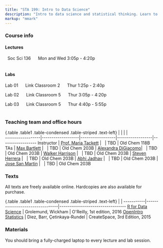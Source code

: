```yaml
---
title: "STA 199: Intro to Data Science"
description: "Intro to data science and statistical thinking. Learn to explore, visualize, and analyze data to understand natural phenomena, investigate patterns, model outcomes, and make predictions, and do so in a reproducible and shareable manner. Gain experience in data wrangling and munging, exploratory data analysis, predictive modeling, and data visualization, and effective communication of results. Work on problems and case studies inspired by and based on real-world questions and data. The course will focus on the R statistical computing language."
markup: "mmark"
---
```


### Course info

#### Lectures

<font color="#7A4183"><i class="fas fa-university"></i></font> &nbsp; Soc Sci 136 &nbsp;&nbsp; <font color="#7A4183"><i class="fas fa-calendar"></i></font> &nbsp; Mon and Wed 3:05p - 4:20p
<br>
<br>

#### Labs

Lab 01 &nbsp;&nbsp; <font color="#7A4183"><i class="fas fa-university"></i></font> &nbsp; Link Classroom 2 &nbsp;&nbsp; <font color="#7A4183"><i class="fas fa-calendar"></i></font> &nbsp; Thur 1:25p - 2:40p

Lab 02  &nbsp;&nbsp; <font color="#7A4183"><i class="fas fa-university"></i></font> &nbsp; Link Classroom 5 &nbsp;&nbsp; <font color="#7A4183"><i class="fas fa-calendar"></i></font> &nbsp; Thur 3:05p - 4:20p

Lab 03 &nbsp;&nbsp; <font color="#7A4183"><i class="fas fa-university"></i></font> &nbsp; Link Classroom 5 &nbsp;&nbsp; <font color="#7A4183"><i class="fas fa-calendar"></i></font> &nbsp; Thur 4:40p - 5:55p
<br>
<br>

### Teaching team and office hours 

{.table .table1 .table-condensed .table-striped .text-left}
<span></span>     | <span></span>     | <span></span>    | <span></span>    |  <span></span>      
------------------|-------------------|------------------|------------------|------------------ 
Instructor        | [Prof. Maria Tackett](http://stat.duke.edu/~mt324/) | <a href="mailto:maria.tackett@duke.edu" title="email"><i class="fa fa-envelope"></i></a> &nbsp; <a href="https://github.com/matackett" title="GitHub"><i class="fa fa-github"></i></a> | TBD | Old Chem 118B
TAs               | [Max Bartlett](https://www.linkedin.com/in/maxbartlett/) | <a href="mailto:maxwell.bartlett@duke.edu" title="email"><i class="fa fa-envelope"></i></a> &nbsp; <a href="https://github.com/MaxBartlett" title="GitHub"><i class="fa fa-github"></i></a> | TBD | Old Chem 203B
                  | [Alexandra DiGiacomo](https://www.linkedin.com/in/alexandra-digiacomo-390b7a166/)| <a href="mailto:alexandra.digiacomo@duke.edu" title="email"><i class="fa fa-envelope"></i></a> &nbsp; <a href="https://github.com/alexandradigiacomo" title="GitHub"><i class="fa fa-github"></i></a> | TBD | Old Chem 203B
                  | [Walker Harrison](https://www.walker-harrison.com/) | <a href="mailto:walker.harrison@duke.edu" title="email"><i class="fa fa-envelope"></i></a> &nbsp; <a href="https://github.com/WalkerHarrison" title="GitHub"><i class="fa fa-github"></i></a> | TBD | Old Chem 203B
                  | [Steven Herrera](https://www.linkedin.com/in/rosvidstevenherrera/) | <a href="mailto:rosvid.herrera.tenorio@duke.edu" title="email"><i class="fa fa-envelope"></i></a> &nbsp; <a href="https://github.com/stevenherrera24" title="GitHub"><i class="fa fa-github"></i></a>| TBD | Old Chem 203B
                  | [Abhi Jadhav](https://www.linkedin.com/in/ajadhav0517) | <a href="mailto:abhishek.jadhav@duke.edu" title="email"><i class="fa fa-envelope"></i></a> &nbsp; <a href="https://github.com/a1pha" title="GitHub"><i class="fa fa-github"></i></a> | TBD | Old Chem 203B
                  | [Jose San Martin](https://www.linkedin.com/in/jose-san-martin-454471144/) | <a href="mailto:jose.san.martin@duke.edu" title="email"><i class="fa fa-envelope"></i></a> &nbsp; <a href="https://github.com/DukeBlue" title="GitHub"><i class="fa fa-github"></i></a> | TBD | Old Chem 203B

### Texts

All texts are freely available online. Hardcopies are also available for purchase.

{.table .table1 .table-condensed .table-striped .text-left}
 <span></span>     | <span></span> | <span></span> 
-----------|---------------------------------|----------------------------------
[R for Data Science](http://r4ds.had.co.nz/) | Grolemund, Wickham | O'Reilly, 1st edition, 2016
[OpenIntro Statistics](https://www.openintro.org/stat/textbook.php?stat_book=os) | Diez, Barr, Çetinkaya-Rundel | CreateSpace, 3rd Edition, 2015

### Materials

You should bring a fully-charged laptop to every lecture and lab session.

<!--
### Green Classroom

<img style="float: left;" src="/img/DukeGreenClassroomCertification-Logo.png">
This course has achieved Duke’s Green Classroom Certification. The certification indicates that the faculty member teaching this course has taken significant steps to green the delivery of this course. Your faculty member has completed a checklist indicating their common practices in areas of this course that have an environmental impact, such as paper and energy consumption. Some common practices implemented by faculty to reduce the environmental impact of their course include allowing electronic submission of assignments, providing online readings and turning off lights and electronics in the classroom when they are not in use. The eco-friendly aspects of course delivery may vary by faculty, by course and throughout the semester. Learn more at [http://sustainability.duke.edu/action/certifications/classroom/index.php](http://sustainability.duke.edu/action/certifications/classroom/index.php).
-->
